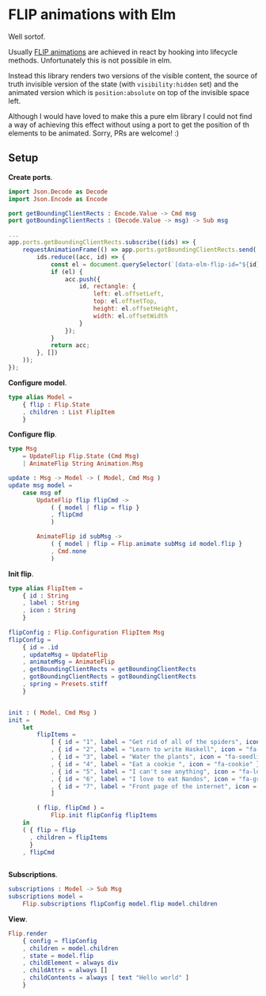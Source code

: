 # FLIP animations with Elm

Well sortof.

Usually [FLIP animations](https://medium.com/developers-writing/animating-the-unanimatable-1346a5aab3cd) are achieved in 
react by hooking into lifecycle methods. Unfortunately this is not possible in elm. 

Instead this library renders two versions of the visible content, the source of truth invisible version of the state
(with `visibility:hidden` set) and the animated version which is `position:absolute` on top of the invisible space left.

Although I would have loved to make this a pure elm library I could not find a way of achieving this effect without using 
a port to get the position of th elements to be animated. Sorry, PRs are welcome! :)

## Setup

__Create ports__.

```elm
import Json.Decode as Decode
import Json.Encode as Encode

port getBoundingClientRects : Encode.Value -> Cmd msg
port gotBoundingClientRects : (Decode.Value -> msg) -> Sub msg

```

```javascript
...
app.ports.getBoundingClientRects.subscribe((ids) => {
    requestAnimationFrame(() => app.ports.gotBoundingClientRects.send(
        ids.reduce((acc, id) => {
            const el = document.querySelector(`[data-elm-flip-id="${id}"]`);
            if (el) {
                acc.push({
                    id, rectangle: {
                        left: el.offsetLeft,
                        top: el.offsetTop,
                        height: el.offsetHeight,
                        width: el.offsetWidth
                    }
                });
            }
            return acc;
        }, [])
    ));
});
```

__Configure model__.
```elm
type alias Model =
    { flip : Flip.State
    , children : List FlipItem
    }
```

__Configure flip__.
```elm
type Msg
    = UpdateFlip Flip.State (Cmd Msg)
    | AnimateFlip String Animation.Msg

update : Msg -> Model -> ( Model, Cmd Msg )
update msg model =
    case msg of
        UpdateFlip flip flipCmd ->
            ( { model | flip = flip }
            , flipCmd
            )

        AnimateFlip id subMsg ->
            ( { model | flip = Flip.animate subMsg id model.flip }
            , Cmd.none
            )
```

__Init flip__.
```elm
type alias FlipItem =
    { id : String
    , label : String
    , icon : String
    }
    
flipConfig : Flip.Configuration FlipItem Msg
flipConfig =
    { id = .id
    , updateMsg = UpdateFlip
    , animateMsg = AnimateFlip
    , getBoundingClientRects = getBoundingClientRects
    , gotBoundingClientRects = gotBoundingClientRects
    , spring = Presets.stiff
    }


init : ( Model, Cmd Msg )
init =
    let
        flipItems =
            [ { id = "1", label = "Get rid of all of the spiders", icon = "fa-spider" }
            , { id = "2", label = "Learn to write Haskell", icon = "fa-language" }
            , { id = "3", label = "Water the plants", icon = "fa-seedling" }
            , { id = "4", label = "Eat a cookie ", icon = "fa-cookie" }
            , { id = "5", label = "I can't see anything", icon = "fa-low-vision" }
            , { id = "6", label = "I love to eat Nandos", icon = "fa-grin-hearts" }
            , { id = "7", label = "Front page of the internet", icon = "fa-globe" }
            ]

        ( flip, flipCmd ) =
            Flip.init flipConfig flipItems
    in
    ( { flip = flip
      , children = flipItems
      }
    , flipCmd
    
```

__Subscriptions__.

```elm
subscriptions : Model -> Sub Msg
subscriptions model =
    Flip.subscriptions flipConfig model.flip model.children

```

__View__.
```elm
Flip.render
    { config = flipConfig
    , children = model.children
    , state = model.flip
    , childElement = always div
    , childAttrs = always []
    , childContents = always [ text "Hello world" ]
    }
```